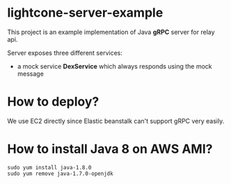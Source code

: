 # lightcone-server-example

This project is an example implementation of Java **gRPC** server for relay api. <br />

Server exposes three different services:
- a mock service **DexService** which always responds using the mock message


# How to deploy?
We use EC2 directly since Elastic beanstalk can't support gRPC very easily.


# How to install Java 8 on AWS AMI?
```
sudo yum install java-1.8.0
sudo yum remove java-1.7.0-openjdk
```
